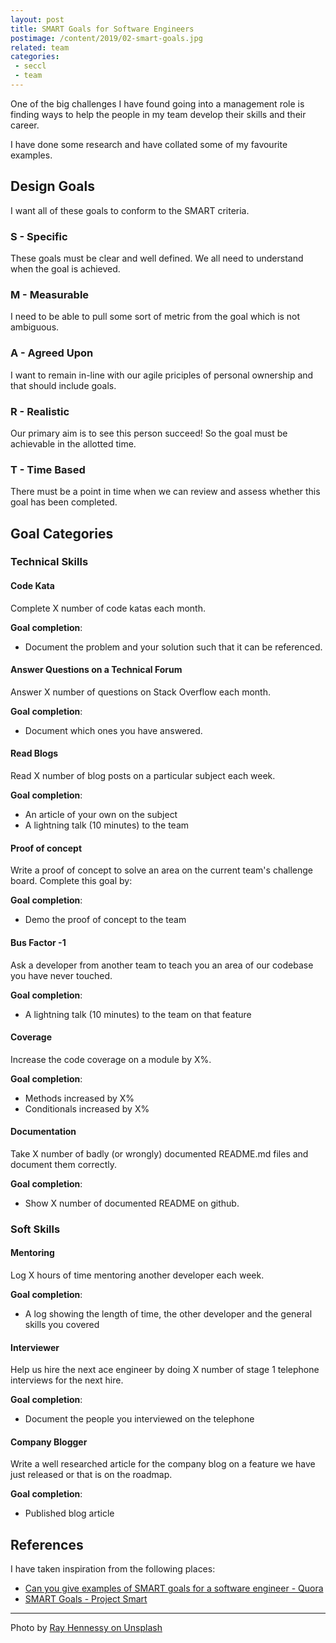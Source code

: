 ```yaml
---
layout: post
title: SMART Goals for Software Engineers
postimage: /content/2019/02-smart-goals.jpg
related: team
categories:
 - seccl
 - team
---
```


One of the big challenges I have found going into a management role is finding ways to help the people in my team develop their skills and their career.

I have done some research and have collated some of my favourite examples.

## Design Goals

I want all of these goals to conform to the SMART criteria.

### S - Specific

These goals must be clear and well defined. We all need to understand when the goal is achieved.

### M - Measurable

I need to be able to pull some sort of metric from the goal which is not ambiguous.

### A - Agreed Upon

I want to remain in-line with our agile priciples of personal ownership and that should include goals.

### R - Realistic

Our primary aim is to see this person succeed! So the goal must be achievable in the allotted time.

### T - Time Based

There must be a point in time when we can review and assess whether this goal has been completed.

## Goal Categories

### Technical Skills

#### Code Kata

Complete X number of code katas each month.

**Goal completion**: 

 - Document the problem and your solution such that it can be referenced.

#### Answer Questions on a Technical Forum

Answer X number of questions on Stack Overflow each month.

**Goal completion**:

 - Document which ones you have answered.

#### Read Blogs

Read X number of blog posts on a particular subject each week.

**Goal completion**: 

 - An article of your own on the subject
 - A lightning talk (10 minutes) to the team
 
#### Proof of concept

Write a proof of concept to solve an area on the current team's challenge board. Complete this goal by:

**Goal completion**: 

 - Demo the proof of concept to the team
 
#### Bus Factor -1

Ask a developer from another team to teach you an area of our codebase you have never touched.

**Goal completion**: 

 - A lightning talk (10 minutes) to the team on that feature
 
#### Coverage

Increase the code coverage on a module by X%.

**Goal completion**: 

 - Methods increased by X%
 - Conditionals increased by X%
 
#### Documentation

Take X number of badly (or wrongly) documented README.md files and document them correctly.

**Goal completion**: 

 - Show X number of documented README on github.

### Soft Skills

#### Mentoring

Log X hours of time mentoring another developer each week.

**Goal completion**: 

 - A log showing the length of time, the other developer and the general skills you covered
 
#### Interviewer

Help us hire the next ace engineer by doing X number of stage 1 telephone interviews for the next hire.

**Goal completion**: 

 - Document the people you interviewed on the telephone
 
#### Company Blogger

Write a well researched article for the company blog on a feature we have just released or that is on the roadmap.

**Goal completion**: 

 - Published blog article

## References

I have taken inspiration from the following places:

 - [Can you give examples of SMART goals for a software engineer - Quora](https://www.quora.com/Can-you-give-examples-of-SMART-goals-for-a-software-engineer)
 - [SMART Goals - Project Smart](https://www.projectsmart.co.uk/smart-goals.php)
 
 ---
 
 Photo by [Ray Hennessy on Unsplash](https://unsplash.com/@rayhennessy)
